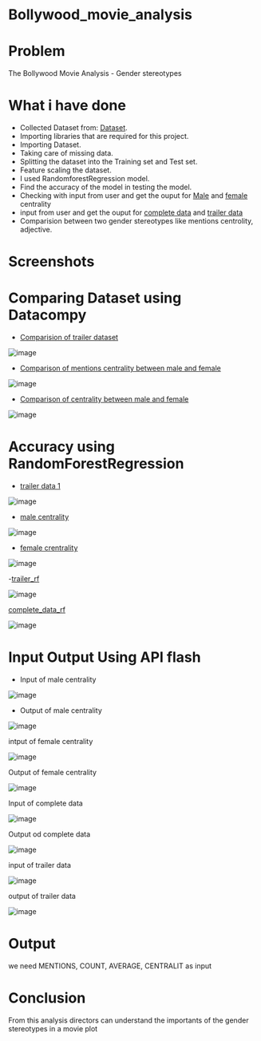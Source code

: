 # Bollywood_movie_analysis

# Problem

The Bollywood Movie Analysis - Gender stereotypes

#  What i have done
- Collected Dataset from: [Dataset](https://github.com/BollywoodData/Bollywood-Data).
- Importing libraries that are required for this project.
- Importing Dataset.
- Taking care of missing data.
- Splitting the dataset into the Training set and Test set.
- Feature scaling the dataset.
- I used RandomforestRegression model.
- Find the accuracy of the model in testing the model.
-  Checking with input from user and get the ouput for [Male](https://github.com/prashee04/Bollywood_movie_analysis/blob/main/final/male_centrality_model/male_centrality_rf.ipynb) and [female](https://github.com/prashee04/Bollywood_movie_analysis/blob/main/final/female_centrality_model/female_centrality_rf.ipynb) centrality
- input from user and get the ouput for [complete data](https://github.com/prashee04/Bollywood_movie_analysis/blob/main/final/trailer_data_1/complete_data_rf.ipynb) and [trailer data](https://github.com/prashee04/Bollywood_movie_analysis/blob/main/final/trailer_data_2/trailer_rf.ipynb)
- Comparision between two gender stereotypes like mentions centrolity, adjective.


# Screenshots

# Comparing Dataset using Datacompy
- [Comparision of trailer dataset](https://github.com/prashee04/Bollywood_movie_analysis/blob/main/final/analysis_1.ipynb)

![image](https://user-images.githubusercontent.com/85805813/189670035-32c88b5b-cde1-4b5a-8e65-514c7eb835e6.png)

- [Comparison of mentions centrality between male and female](https://github.com/prashee04/Bollywood_movie_analysis/blob/main/final/analysis_2.ipynb)

![image](https://user-images.githubusercontent.com/85805813/189670213-40d8930b-67e2-41e2-9915-e1a025d9e4e1.png)

- [Comparison of centrality between male and female](https://github.com/prashee04/Bollywood_movie_analysis/blob/main/final/analysis_3.ipynb)

![image](https://user-images.githubusercontent.com/85805813/189670319-4112db43-abb1-4eb1-8406-766f133880ee.png)

# Accuracy using RandomForestRegression
- [trailer data 1](https://github.com/prashee04/Bollywood_movie_analysis/blob/main/final/complete_data_rf.ipynb)

![image](https://user-images.githubusercontent.com/85805813/189671223-163895da-c52a-4e95-a6ff-c64850241579.png)

- [male centrality](https://github.com/prashee04/Bollywood_movie_analysis/blob/main/final/male_centrality_rf.ipynb)

![image](https://user-images.githubusercontent.com/85805813/189670855-bb16d297-87fa-48c1-b650-93aa87336bb0.png)

- [female crentrality](https://github.com/prashee04/Bollywood_movie_analysis/blob/main/final/female_centrality_rf.ipynb)

![image](https://user-images.githubusercontent.com/85805813/189671037-cc9c901a-c894-4d93-a5fa-a5dfac038314.png)

-[trailer_rf](https://github.com/prashee04/Bollywood_movie_analysis/blob/main/final/trailer_data_2/trailer_rf.ipynb)

![image](https://user-images.githubusercontent.com/85805813/189714687-2cf2bd3b-3fe9-43e9-9e2c-c07f38dab365.png)

[complete_data_rf](https://github.com/prashee04/Bollywood_movie_analysis/blob/main/final/trailer_data_1/complete_data_rf.ipynb)

![image](https://user-images.githubusercontent.com/85805813/189714929-f8f9aa9e-ac06-4c36-896e-00e63bc158d7.png)

# Input Output Using API flash

- Input of male centrality

![image](https://user-images.githubusercontent.com/85805813/189720893-483e100f-6735-4fc9-a147-16497fe2b28b.png)

- Output of male centrality

![image](https://user-images.githubusercontent.com/85805813/189721125-b85929e3-2ffb-40d2-9c80-9d5cee30e7f2.png)

intput of female centrality

![image](https://user-images.githubusercontent.com/85805813/189723731-0db83320-81d3-459a-8f80-707247b6af41.png)

Output of female centrality

![image](https://user-images.githubusercontent.com/85805813/189723902-5b82b1de-1822-413d-8e71-568fd70ae5fe.png)

Input of complete data

![image](https://user-images.githubusercontent.com/85805813/189724924-400e2e4b-2cfe-4734-aab4-0bb4b79da98c.png)

Output od complete data

![image](https://user-images.githubusercontent.com/85805813/189724998-522f3e24-6359-4375-902d-f53de40ce478.png)

input of trailer data

![image](https://user-images.githubusercontent.com/85805813/189725889-7dc69831-4900-4aab-b5c3-5e55c2118493.png)

output of trailer data

![image](https://user-images.githubusercontent.com/85805813/189726039-fc0fa536-91be-4c64-88e3-f3c37633f71a.png)


 # Output
 
we need MENTIONS, COUNT,	AVERAGE, CENTRALIT as input

# Conclusion
 
From this analysis directors can understand the importants of the gender stereotypes in a movie plot



